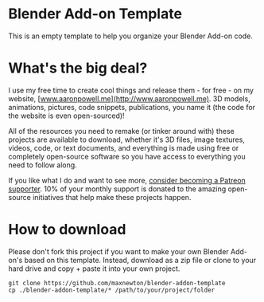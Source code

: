 # Blender Add-on Template
This is an empty template to help you organize your Blender Add-on code.

# What's the big deal?
I use my free time to create cool things and release them - for free - on my website, [www.aaronpowell.me](http://www.aaronpowell.me). 3D models, animations, pictures, code snippets, publications, you name it (the code for the website is even open-sourced)!

All of the resources you need to remake (or tinker around with) these projects are available to download, whether it's 3D files, image textures, videos, code, or text documents, and everything is made using free or completely open-source software so you have access to everything you need to follow along.

If you like what I do and want to see more, [consider becoming a Patreon supporter](http://www.patreon.com/aaronpowell). 10% of your monthly support is donated to the amazing open-source initiatives that help make these projects happen.

# How to download
Please don't fork this project if you want to make your own Blender Add-on's based on this template. Instead, download as a zip file or clone to your hard drive and copy + paste it into your own project.
    
    git clone https://github.com/maxnewton/blender-addon-template
    cp ./blender-addon-template/* /path/to/your/project/folder
